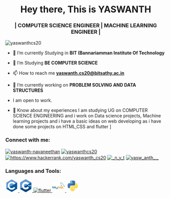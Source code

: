 <h1 align="center">Hey there, This is YASWANTH</h1>
<h3 align="center">| COMPUTER SCIENCE ENGINEER | MACHINE LEARNING ENGINEER |</h3>

<p align="left"> <img src="https://komarev.com/ghpvc/?username=yaswanthcs20&label=Profile%20views&color=0e75b6&style=flat" alt="yaswanthcs20" /> </p>

- 🌱 I’m currently Studying in **BIT (Bannariamman Institute Of Technology**

- 🤝 I’m Studying **BE COMPUTER SCIENCE**

- 📫 How to reach me **yaswanth.cs20@bitsathy.ac.in**

- 🔭 I’m currently working on **PROBLEM SOLVING AND DATA STRUCTURES**

- I am open to work.

- 📄 Know about my experiences I am studying UG on COMPUTER SCIENCE ENGINEERING and i work on Data science projects, Machine learning projects and i have a basic ideas on web developing as i have done some projects on HTML,CSS and flutter ]

<h3 align="left">Connect with me:</h3>
<p align="left">

<a href="https://linkedin.com/in/yaswanth-navaneethan" target="blank"><img align="center" src="https://raw.githubusercontent.com/rahuldkjain/github-profile-readme-generator/master/src/images/icons/Social/linked-in-alt.svg" alt="yaswanth-navaneethan" height="30" width="40" /></a>
<a href="https://www.codechef.com/users/yaswanthcs20" target="blank"><img align="center" src="https://cdn.jsdelivr.net/npm/simple-icons@3.1.0/icons/codechef.svg" alt="yaswanthcs20" height="30" width="40" /></a>
<a href="https://www.hackerrank.com/https://www.hackerrank.com/yaswanth_cs20" target="blank"><img align="center" src="https://raw.githubusercontent.com/rahuldkjain/github-profile-readme-generator/master/src/images/icons/Social/hackerrank.svg" alt="https://www.hackerrank.com/yaswanth_cs20" height="30" width="40" /></a>
<a href="https://twitter.com/_n_y_t" target="blank"><img align="center" src="https://raw.githubusercontent.com/rahuldkjain/github-profile-readme-generator/master/src/images/icons/Social/twitter.svg" alt="_n_y_t" height="30" width="40" /></a>
 <a href="https://instagram.com/yasw_anth_._" target="blank"><img align="center" src="https://raw.githubusercontent.com/rahuldkjain/github-profile-readme-generator/master/src/images/icons/Social/instagram.svg" alt="yasw_anth_._" height="30" width="40" /></a>
  
</p>

<h3 align="left">Languages and Tools:</h3>
<p align="left"> <a href="https://www.cprogramming.com/" target="_blank" rel="noreferrer"> <img src="https://raw.githubusercontent.com/devicons/devicon/master/icons/c/c-original.svg" alt="c" width="40" height="40"/> </a> <a href="https://www.w3schools.com/cpp/" target="_blank" rel="noreferrer"> <img src="https://raw.githubusercontent.com/devicons/devicon/master/icons/cplusplus/cplusplus-original.svg" alt="cplusplus" width="40" height="40"/> </a> <a href="https://flutter.dev" target="_blank" rel="noreferrer"> <img src="https://www.vectorlogo.zone/logos/flutterio/flutterio-icon.svg" alt="flutter" width="40" height="40"/> </a> <a href="https://www.mysql.com/" target="_blank" rel="noreferrer"> <img src="https://raw.githubusercontent.com/devicons/devicon/master/icons/mysql/mysql-original-wordmark.svg" alt="mysql" width="40" height="40"/> </a> <a href="https://www.python.org" target="_blank" rel="noreferrer"> <img src="https://raw.githubusercontent.com/devicons/devicon/master/icons/python/python-original.svg" alt="python" width="40" height="40"/> </a> </p>
